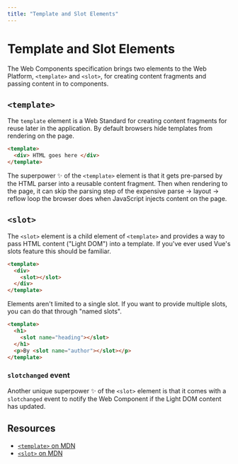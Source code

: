 ```yaml
---
title: "Template and Slot Elements"
---
```


# Template and Slot Elements

The Web Components specification brings two elements to the Web Platform, `<template>` and `<slot>`, for creating content fragments and passing content in to components.

## `<template>`

The `template` element is a Web Standard for creating content fragments for reuse later in the application. By default browsers hide templates from rendering on the page.

```html
<template>
  <div> HTML goes here </div>
</template>
```

The superpower :sparkles: of the `<template>` element is that it gets pre-parsed by the HTML parser into a reusable content fragment. Then when rendering to the page, it can skip the parsing step of the expensive parse → layout → reflow loop the browser does when JavaScript injects content on the page. 


## `<slot>`

The `<slot>` element is a child element of `<template>` and provides a way to pass HTML content ("Light DOM") into a template. If you've ever used Vue's slots feature this should be familiar.

```html
<template>
  <div>
    <slot></slot>
  </div>
</template>
```

Elements aren't limited to a single slot. If you want to provide multiple slots, you can do that through "named slots".

```html
<template>
  <h1>
    <slot name="heading"></slot>
  </h1>
  <p>By <slot name="author"></slot></p>
</template>
```

### `slotchanged` event

Another unique superpower :sparkles: of the `<slot>` element is that it comes with a `slotchanged` event to notify the Web Component if the Light DOM content has updated.

## Resources

- [`<template>` on MDN](https://developer.mozilla.org/en-US/docs/Web/HTML/Element/template)
- [`<slot>` on MDN](https://developer.mozilla.org/en-US/docs/Web/HTML/Element/slot)

